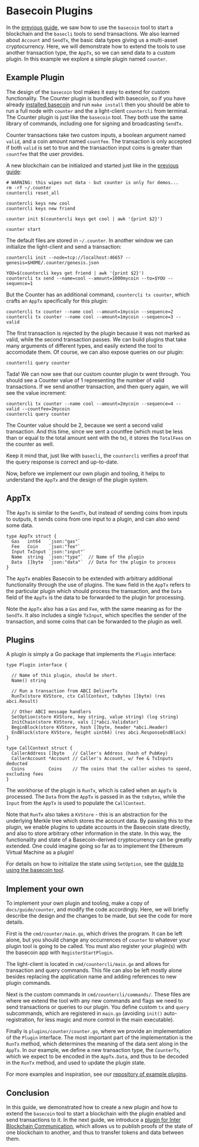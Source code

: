 <!--- shelldown script template, see github.com/rigelrozanski/shelldown
#!/bin/bash

testTutorial_BasecoinPlugins() {
  
    #Initialization
    #shelldown[0][1]
    #shelldown[0][2]
    KEYPASS=qwertyuiop
 
    #Making Keys 
    RES=$((echo $KEYPASS; echo $KEYPASS) | #shelldown[0][4])
    assertTrue "Line $LINENO: Expected to contain safe, got $RES" '[[ $RES == *safe* ]]'
    RES=$((echo $KEYPASS; echo $KEYPASS) | #shelldown[0][5])
    assertTrue "Line $LINENO: Expected to contain safe, got $RES" '[[ $RES == *safe* ]]'
  
    #shelldown[0][7] >/dev/null
    assertTrue "Expected true for line $LINENO" $?
    
    #shelldown[0][9] >>/dev/null 2>&1 &
    sleep 5
    PID_SERVER=$!
    disown
  
    RES=$((echo y) | #shelldown[1][0] $1)
    assertTrue "Line $LINENO: Expected to contain validator, got $RES" '[[ $RES == *validator* ]]'
    
    #shelldown[1][2]
    assertTrue "Expected true for line $LINENO" $?
    RES=$((echo $KEYPASS) | #shelldown[1][3] | jq '.deliver_tx.code')
    assertTrue "Line $LINENO: Expected 0 code deliver_tx, got $RES" '[[ $RES == 0 ]]'
    
    RES=$((echo $KEYPASS) | #shelldown[2][0])
    assertTrue "Line $LINENO: Expected to contain Valid error, got $RES" \
        '[[ $RES == *"Valid must be true"* ]]'
    
    RES=$((echo $KEYPASS) | #shelldown[2][1] | jq '.deliver_tx.code')
    assertTrue "Line $LINENO: Expected 0 code deliver_tx, got $RES" '[[ $RES == 0 ]]'

    RES=$(#shelldown[3][-1] | jq '.data.Counter')
    assertTrue "Line $LINENO: Expected Counter of 1, got $RES" '[[ $RES == 1 ]]'

    RES=$((echo $KEYPASS) | #shelldown[4][0] | jq '.deliver_tx.code')
    assertTrue "Line $LINENO: Expected 0 code deliver_tx, got $RES" '[[ $RES == 0 ]]'
    RES=$(#shelldown[4][1])
    RESCOUNT=$(printf "$RES" | jq '.data.Counter')
    RESFEE=$(printf "$RES" | jq '.data.TotalFees[0].amount')
    assertTrue "Line $LINENO: Expected Counter of 2, got $RES" '[[ $RESCOUNT == 2 ]]'
    assertTrue "Line $LINENO: Expected TotalFees of 2, got $RES" '[[ $RESFEE == 2 ]]'
}

oneTimeTearDown() {
    kill -9 $PID_SERVER >/dev/null 2>&1
    sleep 1
}

# load and run these tests with shunit2!
DIR="$( cd "$( dirname "${BASH_SOURCE[0]}" )" && pwd )" #get this files directory
. $DIR/shunit2
-->

# Basecoin Plugins

In the [previous guide](basecoin-basics.md), we saw how to use the `basecoin`
tool to start a blockchain and the `basecli` tools to send transactions.  We
also learned about `Account` and `SendTx`, the basic data types giving us a
multi-asset cryptocurrency.  Here, we will demonstrate how to extend the tools
to use another transaction type, the `AppTx`, so we can send data to a custom
plugin.  In this example we explore a simple plugin named `counter`.

## Example Plugin

The design of the `basecoin` tool makes it easy to extend for custom
functionality.  The Counter plugin is bundled with basecoin, so if you have
already [installed basecoin](install.md) and run `make install` then you should
be able to run a full node with `counter` and the a light-client `countercli`
from terminal.   The Counter plugin is just like the `basecoin` tool.  They
both use the same library of commands, including one for signing and
broadcasting `SendTx`.

Counter transactions take two custom inputs, a boolean argument named `valid`,
and a coin amount named `countfee`.  The transaction is only accepted if both
`valid` is set to true and the transaction input coins is greater than
`countfee` that the user provides.

A new blockchain can be initialized and started just like in the [previous
guide](basecoin-basics.md):

```shelldown[0]
# WARNING: this wipes out data - but counter is only for demos...
rm -rf ~/.counter
countercli reset_all

countercli keys new cool
countercli keys new friend

counter init $(countercli keys get cool | awk '{print $2}')

counter start
```

The default files are stored in `~/.counter`.  In another window we can
initialize the light-client and send a transaction:

```shelldown[1]
countercli init --node=tcp://localhost:46657 --genesis=$HOME/.counter/genesis.json

YOU=$(countercli keys get friend | awk '{print $2}')
countercli tx send --name=cool --amount=1000mycoin --to=$YOU --sequence=1
```

But the Counter has an additional command, `countercli tx counter`, which
crafts an `AppTx` specifically for this plugin:

```shelldown[2]
countercli tx counter --name cool --amount=1mycoin --sequence=2
countercli tx counter --name cool --amount=1mycoin --sequence=3 --valid
```

The first transaction is rejected by the plugin because it was not marked as
valid, while the second transaction passes.  We can build plugins that take
many arguments of different types, and easily extend the tool to accomodate
them.  Of course, we can also expose queries on our plugin:

```shelldown[3]
countercli query counter
```

Tada! We can now see that our custom counter plugin tx went through.  You
should see a Counter value of 1 representing the number of valid transactions.
If we send another transaction, and then query again, we will see the value
increment:

```shelldown[4]
countercli tx counter --name cool --amount=2mycoin --sequence=4 --valid --countfee=2mycoin
countercli query counter
```

The Counter value should be 2, because we sent a second valid transaction.
And this time, since we sent a countfee (which must be less than or equal to the
total amount sent with the tx), it stores the `TotalFees` on the counter as well.

Keep it mind that, just like with `basecli`, the `countercli` verifies a proof
that the query response is correct and up-to-date.

Now, before we implement our own plugin and tooling, it helps to understand the
`AppTx` and the design of the plugin system.

## AppTx

The `AppTx` is similar to the `SendTx`, but instead of sending coins from
inputs to outputs, it sends coins from one input to a plugin, and can also send
some data.

```golang
type AppTx struct {
  Gas   int64   `json:"gas"`
  Fee   Coin    `json:"fee"`
  Input TxInput `json:"input"`
  Name  string  `json:"type"`  // Name of the plugin
  Data  []byte  `json:"data"`  // Data for the plugin to process
}
```

The `AppTx` enables Basecoin to be extended with arbitrary additional
functionality through the use of plugins.  The `Name` field in the `AppTx`
refers to the particular plugin which should process the transaction, and the
`Data` field of the `AppTx` is the data to be forwarded to the plugin for
processing.

Note the `AppTx` also has a `Gas` and `Fee`, with the same meaning as for the
`SendTx`.  It also includes a single `TxInput`, which specifies the sender of
the transaction, and some coins that can be forwarded to the plugin as well.

## Plugins

A plugin is simply a Go package that implements the `Plugin` interface:

```golang
type Plugin interface {

  // Name of this plugin, should be short.
  Name() string

  // Run a transaction from ABCI DeliverTx
  RunTx(store KVStore, ctx CallContext, txBytes []byte) (res abci.Result)

  // Other ABCI message handlers
  SetOption(store KVStore, key string, value string) (log string)
  InitChain(store KVStore, vals []*abci.Validator)
  BeginBlock(store KVStore, hash []byte, header *abci.Header)
  EndBlock(store KVStore, height uint64) (res abci.ResponseEndBlock)
}

type CallContext struct {
  CallerAddress []byte   // Caller's Address (hash of PubKey)
  CallerAccount *Account // Caller's Account, w/ fee & TxInputs deducted
  Coins         Coins    // The coins that the caller wishes to spend, excluding fees
}
```

The workhorse of the plugin is `RunTx`, which is called when an `AppTx` is
processed.  The `Data` from the `AppTx` is passed in as the `txBytes`, while
the `Input` from the `AppTx` is used to populate the `CallContext`.

Note that `RunTx` also takes a `KVStore` - this is an abstraction for the
underlying Merkle tree which stores the account data.  By passing this to the
plugin, we enable plugins to update accounts in the Basecoin state directly,
and also to store arbitrary other information in the state.  In this way, the
functionality and state of a Basecoin-derived cryptocurrency can be greatly
extended.  One could imagine going so far as to implement the Ethereum Virtual
Machine as a plugin!

For details on how to initialize the state using `SetOption`, see the [guide to
using the basecoin tool](basecoin-tool.md#genesis).


## Implement your own

To implement your own plugin and tooling, make a copy of
`docs/guide/counter`, and modify the code accordingly. Here, we will
briefly describe the design and the changes to be made, but see the code for
more details.

First is the `cmd/counter/main.go`, which drives the program. It can be left
alone, but you should change any occurrences of `counter` to whatever your
plugin tool is going to be called. You must also register your plugin(s) with
the basecoin app with `RegisterStartPlugin`.

The light-client is located in `cmd/countercli/main.go` and allows for
transaction and query commands. This file can also be left mostly alone besides replacing the application name and adding
references to new plugin commands.

Next is the custom commands in `cmd/countercli/commands/`.  These files are
where we extend the tool with any new commands and flags we need to send
transactions or queries to our plugin. You define custom `tx` and `query`
subcommands, which are registered in `main.go` (avoiding `init()`
auto-registration, for less magic and more control in the main executable).

Finally is `plugins/counter/counter.go`, where we provide an implementation of
the `Plugin` interface.  The most important part of the implementation is the
`RunTx` method, which determines the meaning of the data sent along in the
`AppTx`. In our example, we define a new transaction type, the `CounterTx`,
which we expect to be encoded in the `AppTx.Data`, and thus to be decoded in
the `RunTx` method, and used to update the plugin state.

For more examples and inspiration, see our [repository of example
plugins](https://github.com/dexpa/basecoin-examples).

## Conclusion

In this guide, we demonstrated how to create a new plugin and how to extend the
`basecoin` tool to start a blockchain with the plugin enabled and send
transactions to it.  In the next guide, we introduce a [plugin for Inter
Blockchain Communication](ibc.md), which allows us to publish proofs of the
state of one blockchain to another, and thus to transfer tokens and data
between them.
